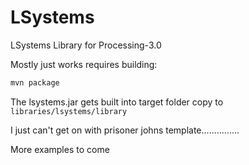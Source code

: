 # LSystems
LSystems Library for Processing-3.0

Mostly just works requires building:

```bash
mvn package
```

The lsystems.jar gets built into target folder copy to `libraries/lsystems/library`

I just can't get on with prisoner johns template...............

More examples to come
